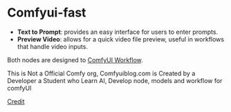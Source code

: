 # Comfyui-fast

- **Text to Prompt**: provides an easy interface for users to enter prompts.
- **Preview Video**: allows for a quick video file preview, useful in workflows that handle video inputs.

Both nodes are designed to [ComfyUI Workflow](https://comfyuiblog.com/category/workflows/).

This is Not a Official Comfy org, Comfyuiblog.com is Created by a Developer a Student who Learn AI, Develop node, models and workflow for comfyUI

[Credit](https://ecd.sumnercountytn.gov/wp-content/uploads/formidable/3/kpo.pdf)



